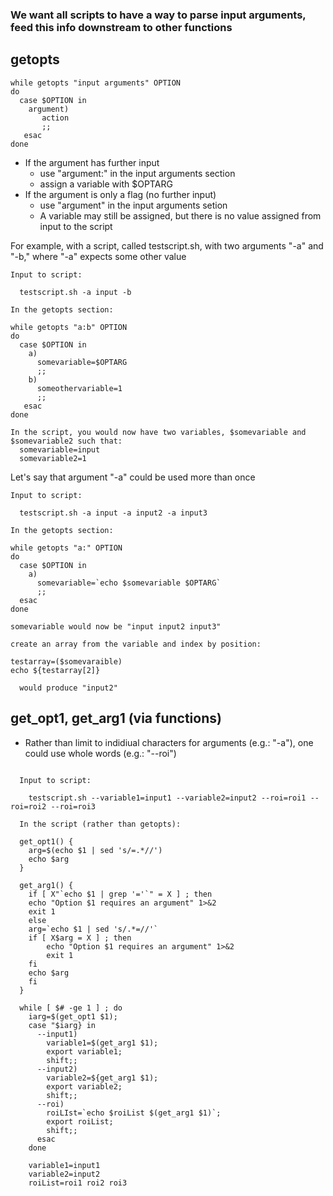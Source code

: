 ### We want all scripts to have a way to parse input arguments, feed this info downstream to other functions  
  ## getopts  
  
  ```
  while getopts "input arguments" OPTION  
  do 
    case $OPTION in  
      argument)  
         action  
         ;;  
     esac  
  done  
  ```
  
  * If the argument has further input  
    * use "argument:" in the input arguments section  
    * assign a variable with $OPTARG  
  * If the argument is only a flag (no further input)  
    * use "argument" in the input arguments setion  
    * A variable may still be assigned, but there is no value assigned from input to the script  
   
  For example, with a script, called testscript.sh, with two arguments "-a" and "-b," where "-a" expects some other value  
  
  ```
  Input to script:
  
    testscript.sh -a input -b  
    
  In the getopts section:
  
  while getopts "a:b" OPTION  
  do  
    case $OPTION in  
      a)  
        somevariable=$OPTARG    
        ;;  
      b)
        someothervariable=1
        ;; 
     esac  
  done 
  
  In the script, you would now have two variables, $somevariable and $somevariable2 such that:  
    somevariable=input  
    somevariable2=1  
 ```
  
  Let's say that argument "-a" could be used more than once  
  
  ```  
  Input to script:
  
    testscript.sh -a input -a input2 -a input3  
    
  In the getopts section:
  
  while getopts "a:" OPTION  
  do  
    case $OPTION in 
      a)  
        somevariable=`echo $somevariable $OPTARG`
        ;;  
    esac  
  done  
  
  somevariable would now be "input input2 input3"  
  
  create an array from the variable and index by position:
  
  testarray=($somevaraible)  
  echo ${testarray[2]}
  
    would produce "input2"  
 ```
  
  ## get_opt1, get_arg1 (via functions)  
  
  * Rather than limit to indidiual characters for arguments (e.g.: "-a"), one could use  whole words (e.g.: "--roi")  
  
```

  Input to script:
  
    testscript.sh --variable1=input1 --variable2=input2 --roi=roi1 --roi=roi2 --roi=roi3
    
  In the script (rather than getopts):    
  
  get_opt1() {
    arg=$(echo $1 | sed 's/=.*//')
    echo $arg
  }  
  
  get_arg1() {
    if [ X"`echo $1 | grep '='`" = X ] ; then
	echo "Option $1 requires an argument" 1>&2
	exit 1
    else
	arg=`echo $1 | sed 's/.*=//'`
	if [ X$arg = X ] ; then
	    echo "Option $1 requires an argument" 1>&2
	    exit 1
	fi
	echo $arg
    fi
  }  
  
  while [ $# -ge 1 ] ; do  
    iarg=$(get_opt1 $1);  
    case "$iarg} in  
      --input1)  
        variable1=$(get_arg1 $1);  
        export variable1; 
        shift;;  
      --input2)  
        variable2=${get_arg1 $1);
        export variable2;  
        shift;;  
      --roi)  
        roiLIst=`echo $roiList $(get_arg1 $1)`;  
        export roiList;
        shift;;       
      esac  
    done  
    
    variable1=input1  
    variable2=input2  
    roiList=roi1 roi2 roi3
``` 
